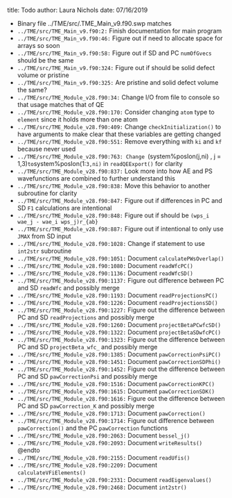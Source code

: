 title: Todo
author: Laura Nichols
date: 07/16/2019

* Binary file ../TME/src/.TME_Main_v9.f90.swp matches
* `../TME/src/TME_Main_v9.f90:2:` Finish documentation for main program
* `../TME/src/TME_Main_v9.f90:46:` Figure out if need to allocate space for arrays so soon
* `../TME/src/TME_Main_v9.f90:58:` Figure out if SD and PC `numOfGvecs` should be the same
* `../TME/src/TME_Main_v9.f90:324:` Figure out if should be solid defect volume or pristine
* `../TME/src/TME_Main_v9.f90:325:` Are pristine and solid defect volume the same?
* `../TME/src/TME_Module_v28.f90:34:` Change I/O from file to console so that usage matches that of QE
* `../TME/src/TME_Module_v28.f90:170:` Consider changing `atom` type to `element` since it holds more than one atom
* `../TME/src/TME_Module_v28.f90:409:` Change `checkInitialization()` to have arguments to make clear that these variables are getting changed
* `../TME/src/TME_Module_v28.f90:551:` Remove everything with `ki` and `kf` because never used
* `../TME/src/TME_Module_v28.f90:763: Change `(system%posIon(j,ni) , j = 1,3)` to `system%posIon(1:`3,ni)` in `readQEExport()` for clarity
* `../TME/src/TME_Module_v28.f90:837:` Look more into how AE and PS wavefunctions are combined to further understand this
* `../TME/src/TME_Module_v28.f90:838:` Move this behavior to another subroutine for clarity
* `../TME/src/TME_Module_v28.f90:847:` Figure out if differences in PC and SD `F1` calculations are intentional
* `../TME/src/TME_Module_v28.f90:848:` Figure out if should be `(wps_i wae_j - wae_i wps_j)r_{ab}`
* `../TME/src/TME_Module_v28.f90:887:` Figure out if intentional to only use `JMAX` from SD input
* `../TME/src/TME_Module_v28.f90:1028:` Change if statement to use `int2str` subroutine
* `../TME/src/TME_Module_v28.f90:1051:` Document `calculatePWsOverlap()`
* `../TME/src/TME_Module_v28.f90:1080:` Document `readWfcPC()`
* `../TME/src/TME_Module_v28.f90:1136:` Document `readWfcSD()`
* `../TME/src/TME_Module_v28.f90:1137:` Figure out difference between PC and SD `readWfc` and possibly merge
* `../TME/src/TME_Module_v28.f90:1193:` Document `readProjectionsPC()`
* `../TME/src/TME_Module_v28.f90:1226:` Document `readProjectionsSD()`
* `../TME/src/TME_Module_v28.f90:1227:` Figure out the difference between PC and SD `readProjections` and possibly merge
* `../TME/src/TME_Module_v28.f90:1260:` Document `projectBetaPCwfcSD()`
* `../TME/src/TME_Module_v28.f90:1322:` Document `projectBetaSDwfcPC()`
* `../TME/src/TME_Module_v28.f90:1323:` Figure out the difference between PC and SD `projectBeta_wfc_` and possibly merge
* `../TME/src/TME_Module_v28.f90:1385:` Document `pawCorrectionPsiPC()`
* `../TME/src/TME_Module_v28.f90:1451:` Document `pawCorrectionSDPhi()`
* `../TME/src/TME_Module_v28.f90:1452:` Figure out the difference between PC and SD `pawCorrectionPsi` and possibly merge
* `../TME/src/TME_Module_v28.f90:1516:` Document `pawCorrectionKPC()`
* `../TME/src/TME_Module_v28.f90:1615:` Document `pawCorrectionSDK()`
* `../TME/src/TME_Module_v28.f90:1616:` Figure out the difference between PC and SD `pawCorrection_K` and possibly merge
* `../TME/src/TME_Module_v28.f90:1713:` Document `pawCorrection()`
* `../TME/src/TME_Module_v28.f90:1714:` Figure out difference between `pawCorrection()` and the PC `pawCorrection` functions
* `../TME/src/TME_Module_v28.f90:2063:` Document `bessel_j()`
* `../TME/src/TME_Module_v28.f90:2093:` Document `writeResults()` @endto
* `../TME/src/TME_Module_v28.f90:2155:` Document `readUfis()`
* `../TME/src/TME_Module_v28.f90:2209:` Document `calculateVFiElements()`
* `../TME/src/TME_Module_v28.f90:2331:` Document `readEigenvalues()`
* `../TME/src/TME_Module_v28.f90:2468:` Document `int2str()`
